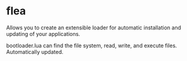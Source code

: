 # flea
Allows you to create an extensible loader for automatic installation and updating of your applications.

bootloader.lua can find the file system, read, write, and execute files. Automatically updated.